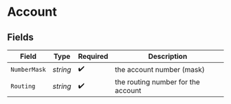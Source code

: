 # Account


## Fields

| Field                              | Type                               | Required                           | Description                        |
| ---------------------------------- | ---------------------------------- | ---------------------------------- | ---------------------------------- |
| `NumberMask`                       | *string*                           | :heavy_check_mark:                 | the account number (mask)          |
| `Routing`                          | *string*                           | :heavy_check_mark:                 | the routing number for the account |